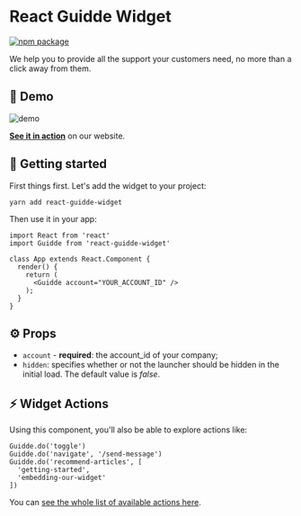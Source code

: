 # React Guidde Widget

[![npm package][npm-badge]][npm]

We help you to provide all the support your customers need, no more than a click away from them.

## 🎨 Demo

![demo](https://user-images.githubusercontent.com/1069623/52442773-2fe9d900-2b0b-11e9-9093-fde3c384199d.png)

**[See it in action](https://guidde.io)** on our website.

## 🚀 Getting started

First things first. Let's add the widget to your project:

```
yarn add react-guidde-widget
```

Then use it in your app:

```
import React from 'react'
import Guidde from 'react-guidde-widget'

class App extends React.Component {
  render() {
    return (
      <Guidde account="YOUR_ACCOUNT_ID" />
    );
  }
}
```

## ⚙️ Props

* `account` - **required**: the account_id of your company;
* `hidden`: specifies whether or not the launcher should be hidden in the initial load. The default value is *false*.

## ⚡️ Widget Actions

Using this component, you'll also be able to explore actions like:

```
Guidde.do('toggle')
Guidde.do('navigate', '/send-message')
Guidde.do('recommend-articles', [
  'getting-started', 
  'embedding-our-widget'
])
```

You can [see the whole list of available actions here](https://help.guidde.io/en/articles/understanging-widget-actions).

[npm-badge]: https://img.shields.io/npm/v/npm-package.png?style=flat-square
[npm]: https://www.npmjs.org/package/npm-package
